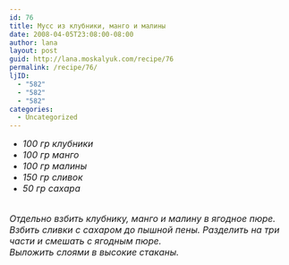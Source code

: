 ```yaml
---
id: 76
title: Мусс из клубники, манго и малины
date: 2008-04-05T23:08:00-08:00
author: lana
layout: post
guid: http://lana.moskalyuk.com/recipe/76
permalink: /recipe/76/
ljID:
  - "582"
  - "582"
  - "582"
categories:
  - Uncategorized
---
```

  * <font size="3"><i>100 гр клубники</i></font>
  * <font size="3"><i>100 гр манго</i></font>
  * <font size="3"><i>100 гр малины</i></font>
  * <font size="3"><i>150 гр сливок</i></font>
  * <font size="3"><i>50 гр сахара</i></font>

<font size="3"><i><br />Отдельно взбить клубнику, манго и малину в ягодное пюре.<br />Взбить сливки с сахаром до пышной пены. Разделить на три части и смешать с ягодным пюре.<br />Выложить слоями в высокие стаканы.</p> 

<p>
  <img alt="" src="http://farm3.static.flickr.com/2291/2389772897_5584887aba.jpg?v=0" />
</p>

<p>
  <img alt="" src="http://farm3.static.flickr.com/2311/2390605630_2837107297.jpg?v=0" /><br /></i></font>
</p>